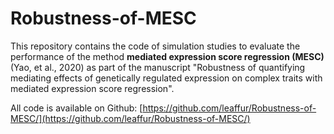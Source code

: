 # Robustness-of-MESC

This repository contains the code of simulation studies to evaluate the performance of the method **mediated expression score regression (MESC)** (Yao, et al., 2020) as part of the manuscript "Robustness of quantifying mediating effects of genetically regulated expression on complex traits with mediated expression score regression".

All code is available on Github: [https://github.com/leaffur/Robustness-of-MESC/](https://github.com/leaffur/Robustness-of-MESC/)
